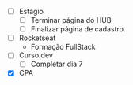 - [ ] Estágio
	- [ ] Terminar página do HUB
	- [ ] Finalizar página de cadastro.
- [ ] Rocketseat
	- Formação FullStack
- [ ] Curso.dev
	- [ ] Completar dia 7
- [x] CPA
